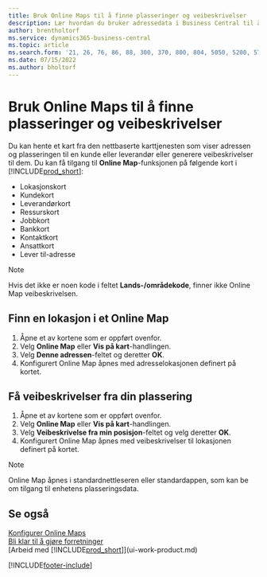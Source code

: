 ```yaml
---
title: Bruk Online Maps til å finne plasseringer og veibeskrivelser
description: Lær hvordan du bruker adressedata i Business Central til å få et Online Map med veibeskrivelser.
author: brentholtorf
ms.service: dynamics365-business-central
ms.topic: article
ms.search.form: '21, 26, 76, 86, 88, 300, 370, 800, 804, 5050, 5200, 5703'
ms.date: 07/15/2022
ms.author: bholtorf
---
```

# Bruk Online Maps til å finne plasseringer og veibeskrivelser

Du kan hente et kart fra den nettbaserte karttjenesten som viser adressen og plasseringen til en kunde eller leverandør eller generere veibeskrivelser til dem. Du kan få tilgang til **Online Map**-funksjonen på følgende kort i [!INCLUDE[prod_short](includes/prod_short.md)]:

* Lokasjonskort
* Kundekort
* Leverandørkort
* Ressurskort
* Jobbkort
* Bankkort
* Kontaktkort
* Ansattkort
* Lever til-adresse

> [!NOTE]
> Hvis det ikke er noen kode i feltet **Lands-/områdekode**, finner ikke Online Map veibeskrivelsen.

## Finn en lokasjon i et Online Map

1. Åpne et av kortene som er oppført ovenfor.
2. Velg **Online Map** eller **Vis på kart**-handlingen.
3. Velg **Denne adressen**-feltet og deretter **OK**.
4. Konfigurert Online Map åpnes med adresselokasjonen definert på kortet.

## Få veibeskrivelser fra din plassering

1. Åpne et av kortene som er oppført ovenfor.
2. Velg **Online Map** eller **Vis på kart**-handlingen.
3. Velg **Veibeskrivelse fra min posisjon**-feltet og velg deretter **OK**.
4. Konfigurert Online Map åpnes med veibeskrivelser til lokasjonen definert på kortet.

> [!NOTE]
> Online Map åpnes i standardnettleseren eller standardappen, som kan be om tilgang til enhetens plasseringsdata.

## Se også

[Konfigurer Online Maps](across-online-maps-setup.md)  
[Bli klar til å gjøre forretninger](ui-get-ready-business.md)  
[Arbeid med [!INCLUDE[prod_short](includes/prod_short.md)]](ui-work-product.md)  

[!INCLUDE[footer-include](includes/footer-banner.md)]
